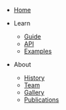 - [Home](/)

- Learn
  - [Guide](/guide/user-guide/introduction)
  - [API](/api/)
  - [Examples](/examples/cpp/add-vectors)

- About
  - [History](/history)
  - [Team](/team)
  - [Gallery](/gallery)
  - [Publications](/publications)
